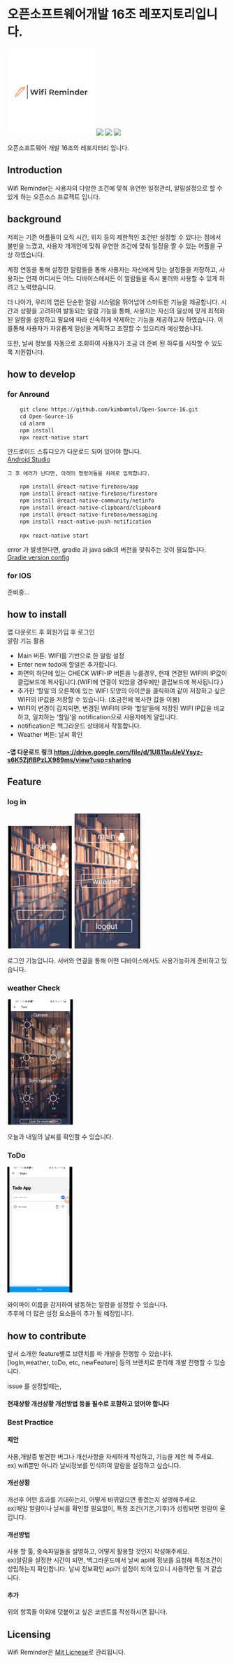 # 오픈소프트웨어개발 16조 레포지토리입니다.


<img src="./alarm/imageCanForReadme/logo.jpeg"  width="200" alt="logo">

<img src="https://img.shields.io/badge/React Native-61DAFB?style=for-the-badge&logo=&logoColor=white">
<img src="https://img.shields.io/badge/Android Studio-3DDC84?style=for-the-badge&logo=&logoColor=white">
<img src="https://img.shields.io/badge/expo-000020?style=for-the-badge&logo=&logoColor=white">

오픈소프트웨어 개발  16조의 레포지터리 입니다.


## Introduction

Wifi Reminder는 사용자의 다양한 조건에 맞춰 유연한 일정관리, 알람설정으로 할 수 있게 하는 오픈소스 프로젝트 입니다.

## background

저희는 기존 어플들이 오직 시간, 위치 등의 제한적인 조건만 설정할 수 있다는 점에서 불만을 느꼈고, 사용자 개개인에 맞춰 유연한 조건에 맞춰 일정을 짤 수 있는 어플을 구상 하였습니다.

계정 연동을 통해 설정한 알람들을 통해 사용자는 자신에게 맞는 설정들을 저장하고, 사용자는 언제 어디서든 어느 디바이스에서든 이 알람들을 즉시 불러와 사용할 수 있게 하려고 노력했습니다.

더 나아가, 우리의 앱은 단순한 알람 시스템을 뛰어넘어 스마트한 기능을 제공합니다. 시간과 상황을 고려하여 발동되는 알람 기능을 통해, 사용자는 자신의 일상에 맞게 최적화된 알람을 설정하고 필요에 따라 신속하게 삭제하는 기능을 제공하고자 하였습니다. 이를통해 사용자가 자유롭게 일상을 계획하고 조절할 수 있으리라 예상했습니다.

또한, 날씨 정보를 자동으로 조회하여 사용자가 조금 더 준비 된 하루를 시작할 수 있도록 지원합니다.

## how to develop

### for Anround

```
    git clone https://github.com/kimbamtol/Open-Source-16.git
    cd Open-Source-16
    cd alarm
    npm install
    npx react-native start 
```

안드로이드 스튜디오가 다운로드 되어 있어야 합니다.  
[Android Studio](https://developer.android.com/studio?gclid=CjwKCAiAx_GqBhBQEiwAlDNAZrEuY5uKb6-zGLpf4XJco0gLqfaAQxA61ZUer-XsdQ34_ErE9PGV0RoCjX8QAvD_BwE&gclsrc=aw.ds&hl=ko "Android")
    
    그 후 에러가 난다면, 아래의 명령어들을 차례로 입력합니다.

```
    npm install @react-native-firebase/app
    npm install @react-native-firebase/firestore
    npm install @react-native-community/netinfo
    npm install @react-native-clipboard/clipboard
    npm install @react-native-firebase/messaging
    npm install react-native-push-notification

	npx react-native start 

```

error 가 발생한다면, gradle 과 java sdk의 버전을 맞춰주는 것이 필요합니다.  
[Gradle version config](https://docs.gradle.org/current/userguide/compatibility.html#:~:text=A%20Java%20version%20between%208,versions%20are%20not%20yet%20supported. "gradle")


### for IOS

준비중...


## how to install 

앱 다운로드 후 회원가입 후 로그인   
알람 기능 활용    
   
- Main 버튼: WIFI를 기반으로 한 알람 설정   
- Enter new todo에 할일은 추가합니다.   
- 화면의 하단에 있는 CHECK WIFI-IP 버튼을 누를경우, 현재 연결된 WIFI의 IP값이 클립보드에 복사됩니다.(WIFI에 연결이 되었을 경우에만 클립보드에 복사됩니다.)    
- 추가한 ‘할일’의 오른쪽에 있는 WIFI 모양의 아이콘을 클릭하여 같이 저장하고 싶은 WIFI의 IP값을 저장할 수 있습니다. (조금전에 복사한 값을 이용)   
- WIFI의 변경이 감지되면, 변경된 WIFI의 IP와 ‘할일’들에 저장된 WIFI IP값을 비교하고, 일치하는 ‘할일’을 notification으로 사용자에게 알립니다.    
- notification은 백그라운드 상태에서 작동합니다.     
- Weather 버튼: 날씨 확인     

#### -앱 다운로드 링크	https://drive.google.com/file/d/1U811auUeVYsyz-s6K5ZjfIBPzLX989ms/view?usp=sharing


## Feature

### **log in**

<img src="./alarm/imageCanForReadme/logIn.png" width="150px" >      
<img src="./alarm/imageCanForReadme/mainPage.png" width="150px">

로그인 기능입니다. 서버와 연결을 통해 어떤 디바이스에서도 사용가능하게 준비하고 있습니다.

### weather Check

<img src="./alarm/imageCanForReadme/weather.png" width="150px">
   
오늘과 내일의 날씨를 확인할 수 있습니다.

### ToDo

<img src="./alarm/imageCanForReadme/toDo.png" width="150px">

와이파이 이름을 감지하여 발동하는 알람을 설정할 수 있습니다.  
추후에 더 많은 설정 요소들이 추가 될 예정입니다.

## how to contribute

앞서 소개한 feature별로 브랜치를 파 개발을 진행할 수 있습니다.  
[logIn,weather, toDo, etc, newFeature] 등의 브랜치로 분리해 개발 진행할 수 있습니다.

issue 를 설정할때는,

#### 현재상황 개선상황 개선방법 등을 필수로 포함하고 있어야 합니다

### Best Practice

#### 제안
사용,개발중 발견한 버그나 개선사항을 자세하게 작성하고, 기능을 제안 해 주세요.       
ex) wifi뿐만 아니라 날씨정보를 인식하여 알람을 설정하고 싶습니다.

#### 개선상황 
개선후 어떤 효과를 기대하는지, 어떻게 바뀌였으면 좋겠는지 설명해주세요.      
ex)매일 알람이나 날씨를 확인할 필요없이, 특정 조건(기온,기후)가 성립되면 알람이 울립니다.

#### 개선방법
사용 할 툴, 종속파일들을 설명하고, 어떻게 활용할 것인지 작성해주세요.       
ex)알람을 설정한 시간이 되면, 백그라운드에서 날씨 api에 정보를 요청해 특정조건이 성립하는지 확인합니다. 
날씨 정보확인 api가 설정이 되어 있으니 사용하면 될 거 같습니다.

#### 추가 
위의 항목들 이외에 덧붙이고 싶은 코멘트를 작성하시면 됩니다. 

## Licensing

Wifi Reminder은 [Mit Licnese](https://github.com/PowerShell/PowerShell/blob/master/LICENSE.txt "MIt")로 관리됩니다.
